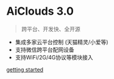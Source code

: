 

# **AiClouds 3.0**

> 跨平台、开发快、全开源

- 集成多家云平台控制 (天猫精灵/小爱等)
- 支持微信跨平台配网设备
- 支持WiFi/2G/4G协议等模块接入

[getting started](/1.quick/background)
